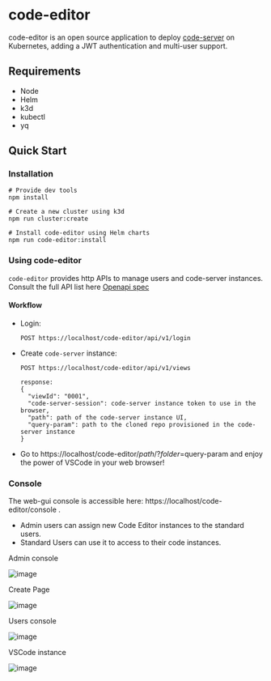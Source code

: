 # code-editor
code-editor is an open source application to deploy [code-server](https://github.com/coder/code-server) on Kubernetes, adding a JWT authentication and multi-user support.

## Requirements

- Node
- Helm
- k3d
- kubectl
- yq

## Quick Start

### Installation
  
    # Provide dev tools
    npm install

    # Create a new cluster using k3d
    npm run cluster:create

    # Install code-editor using Helm charts
    npm run code-editor:install

### Using code-editor

  `code-editor` provides http APIs to manage users and code-server instances. Consult the full API list here [Openapi spec](https://github.com/torchiaf/code-editor/blob/main/docs/openapi.yaml)

#### Workflow
  
- Login:
  ```
  POST https://localhost/code-editor/api/v1/login
  ```
- Create `code-server` instance:
  ```
  POST https://localhost/code-editor/api/v1/views

  response:
  {
    "viewId": "0001",
    "code-server-session": code-server instance token to use in the browser,
    "path": path of the code-server instance UI,
    "query-param": path to the cloned repo provisioned in the code-server instance
  }
  ```

- Go to https://localhost/code-editor/$path/?folder=$query-param and enjoy the power of VSCode in your web browser!

### Console

  The web-gui console is accessible here: https://localhost/code-editor/console .
  - Admin users can assign new Code Editor instances to the standard users.
  - Standard Users can use it to access to their code instances.

  Admin console

  ![image](https://github.com/torchiaf/code-editor/assets/26394656/daeeeca8-269d-439a-8549-863943329ed7)


  Create Page

  ![image](https://github.com/torchiaf/code-editor/assets/26394656/327b275c-5954-4d7c-89ac-12c0cd99bc86)


  Users console

  ![image](https://github.com/torchiaf/code-editor/assets/26394656/dcbcdd78-f83c-4cfd-88b7-b289f636c98a)


  VSCode instance
  
  ![image](https://github.com/torchiaf/code-editor/assets/26394656/4b36a843-2253-4af3-8a66-69783277a3a3)





